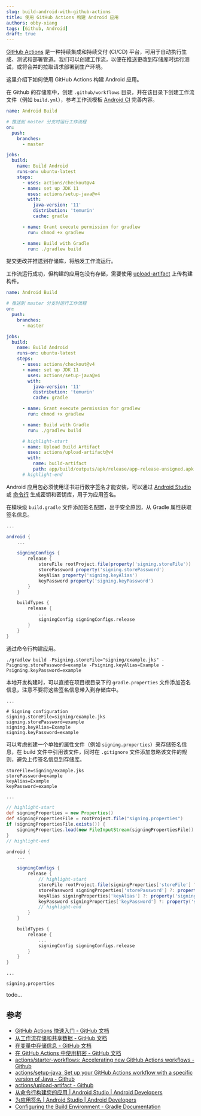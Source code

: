 ```yaml
---
slug: build-android-with-github-actions
title: 使用 GitHub Actions 构建 Android 应用
authors: obby-xiang
tags: [Github, Android]
draft: true
---
```




[GitHub Actions](https://docs.github.com/zh/actions) 是一种持续集成和持续交付 (CI/CD) 平台，可用于自动执行生成、测试和部署管道。我们可以创建工作流，以便在推送更改到存储库时运行测试，或将合并的拉取请求部署到生产环境。

这里介绍下如何使用 GitHub Actions 构建 Android 应用。



<!--truncate-->



在 Github 的存储库中，创建 `.github/workflows` 目录，并在该目录下创建工作流文件（例如 `build.yml`），参考工作流模板 [Android CI](https://github.com/actions/starter-workflows/blob/main/ci/android.yml) 完善内容。

```yaml title="build.yml"
name: Android Build

# 推送到 master 分支时运行工作流程
on:
  push:
    branches:
      - master

jobs:
  build:
    name: Build Android
    runs-on: ubuntu-latest
    steps:
      - uses: actions/checkout@v4
      - name: set up JDK 11
        uses: actions/setup-java@v4
        with:
          java-version: '11'
          distribution: 'temurin'
          cache: gradle

      - name: Grant execute permission for gradlew
        run: chmod +x gradlew

      - name: Build with Gradle
        run: ./gradlew build
```

提交更改并推送到存储库，将触发工作流运行。

工作流运行成功，但构建的应用包没有存储，需要使用 [upload-artifact](https://github.com/actions/upload-artifact) 上传构建构件。

```yaml title="build.yml"
name: Android Build

# 推送到 master 分支时运行工作流程
on:
  push:
    branches:
      - master

jobs:
  build:
    name: Build Android
    runs-on: ubuntu-latest
    steps:
      - uses: actions/checkout@v4
      - name: set up JDK 11
        uses: actions/setup-java@v4
        with:
          java-version: '11'
          distribution: 'temurin'
          cache: gradle

      - name: Grant execute permission for gradlew
        run: chmod +x gradlew

      - name: Build with Gradle
        run: ./gradlew build

      # highlight-start
      - name: Upload Build Artifact
        uses: actions/upload-artifact@v4
        with:
          name: build-artifact
          path: app/build/outputs/apk/release/app-release-unsigned.apk
      # highlight-end
```

Android 应用包必须使用证书进行数字签名才能安装，可以通过 [Android Studio](https://developer.android.com/studio/publish/app-signing?hl=zh-cn#generate-key) 或 [命令行](https://developer.android.com/build/building-cmdline?hl=zh-cn#sign_cmdline) 生成密钥和密钥库，用于为应用签名。

在模块级 `build.gradle` 文件添加签名配置，出于安全原因，从 Gradle 属性获取签名信息。

```groovy title="build.gradle"
...

android {
    ...

    signingConfigs {
        release {
            storeFile rootProject.file(property('signing.storeFile'))
            storePassword property('signing.storePassword')
            keyAlias property('signing.keyAlias')
            keyPassword property('signing.keyPassword')
        }
    }

    buildTypes {
        release {
            ...
            signingConfig signingConfigs.release
        }
    }
}
```

通过命令行构建应用。

```shell
./gradlew build -Psigning.storeFile="signing/example.jks" -Psigning.storePassword=example -Psigning.keyAlias=Example -Psigning.keyPassword=example
```

本地开发构建时，可以直接在项目根目录下的 `gradle.properties` 文件添加签名信息，注意不要将这些签名信息带入到存储库中。

```properties title="gradle.properties"
...

# Signing configuration
signing.storeFile=signing/example.jks
signing.storePassword=example
signing.keyAlias=Example
signing.keyPassword=example
```

可以考虑创建一个单独的属性文件（例如 `signing.properties`）来存储签名信息，在 build 文件中引用该文件，同时在 `.gitignore` 文件添加忽略该文件的规则，避免上传签名信息到存储库。

```properties title="signing.properties"
storeFile=signing/example.jks
storePassword=example
keyAlias=Example
keyPassword=example
```

```groovy title="build.gradle"
...

// highlight-start
def signingProperties = new Properties()
def signingPropertiesFile = rootProject.file("signing.properties")
if (signingPropertiesFile.exists()) {
    signingProperties.load(new FileInputStream(signingPropertiesFile))
}
// highlight-end

android {
    ...

    signingConfigs {
        release {
            // highlight-start
            storeFile rootProject.file(signingProperties['storeFile'] ?: property('signing.storeFile'))
            storePassword signingProperties['storePassword'] ?: property('signing.storePassword')
            keyAlias signingProperties['keyAlias'] ?: property('signing.keyAlias')
            keyPassword signingProperties['keyPassword'] ?: property('signing.keyPassword')
            // highlight-end
        }
    }

    buildTypes {
        release {
            ...
            signingConfig signingConfigs.release
        }
    }
}
```

```gitignore title=".gitignore"
...

signing.properties
```

todo...



## 参考

- [GitHub Actions 快速入门 - GitHub 文档](https://docs.github.com/zh/actions/writing-workflows/quickstart)
- [从工作流存储和共享数据 - GitHub 文档](https://docs.github.com/zh/actions/writing-workflows/choosing-what-your-workflow-does/storing-and-sharing-data-from-a-workflow)
- [在变量中存储信息 - GitHub 文档](https://docs.github.com/zh/actions/writing-workflows/choosing-what-your-workflow-does/store-information-in-variables)
- [在 GitHub Actions 中使用机密 - GitHub 文档](https://docs.github.com/zh/actions/security-for-github-actions/security-guides/using-secrets-in-github-actions)
- [actions/starter-workflows: Accelerating new GitHub Actions workflows - Github](https://github.com/actions/starter-workflows)
- [actions/setup-java: Set up your GitHub Actions workflow with a specific version of Java - Github](https://github.com/actions/setup-java)
- [actions/upload-artifact - Github](https://github.com/actions/upload-artifact)
- [从命令行构建您的应用 | Android Studio | Android Developers](https://developer.android.com/build/building-cmdline?hl=zh-cn)
- [为应用签名 | Android Studio | Android Developers](https://developer.android.com/studio/publish/app-signing?hl=zh-cn)
- [Configuring the Build Environment - Gradle Documentation](https://docs.gradle.org/current/userguide/build_environment.html)
